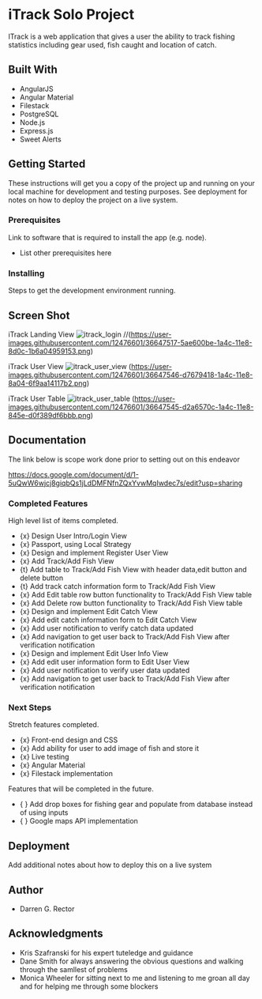 # iTrack Solo Project

ITrack is a web application that gives a user the ability to track fishing statistics including gear used, fish caught and location of catch.

## Built With

* AngularJS
* Angular Material
* Filestack
* PostgreSQL
* Node.js
* Express.js
* Sweet Alerts


## Getting Started

These instructions will get you a copy of the project up and running on your local machine for development and testing purposes. See deployment for notes on how to deploy the project on a live system.

### Prerequisites

Link to software that is required to install the app (e.g. node).

- List other prerequisites here


### Installing

Steps to get the development environment running.

## Screen Shot

iTrack Landing View
![itrack_login](https://user-images.githubusercontent.com/12476601/36647573-50a24990-1a4d-11e8-83ff-76e7fc4f9a42.png)
//(https://user-images.githubusercontent.com/12476601/36647517-5ae600be-1a4c-11e8-8d0c-1b6a04959153.png)

iTrack User View
![itrack_user_view](https://user-images.githubusercontent.com/12476601/36647583-7bf20e82-1a4d-11e8-848f-7f1678bd84e0.png)
(https://user-images.githubusercontent.com/12476601/36647546-d7679418-1a4c-11e8-8a04-6f9aa14117b2.png)

iTrack User Table
![itrack_user_table](https://user-images.githubusercontent.com/12476601/36647585-7f8b6ce6-1a4d-11e8-873a-b5b08a22605a.png)
(https://user-images.githubusercontent.com/12476601/36647545-d2a6570c-1a4c-11e8-845e-d0f389df6bbb.png)

## Documentation
 The link below is scope work done prior to setting out on this endeavor

https://docs.google.com/document/d/1-5uQwW6wjcj8giqbQs1jLdDMFNfnZQxYvwMqIwdec7s/edit?usp=sharing

### Completed Features

High level list of items completed.

- {x} Design User Intro/Login View
- {x} Passport, using Local Strategy
- {x} Design and implement Register User View
- {x} Add Track/Add Fish View
- {t} Add table to Track/Add Fish View with header data,edit button and delete button
- {t} Add track catch information form to Track/Add Fish View
- {x} Add Edit table row button functionality to Track/Add Fish View table
- {x} Add Delete row button functionality to Track/Add Fish View table
- {x} Design and implement Edit Catch View
- {x} Add edit catch information form to Edit Catch View
- {x} Add user notification to verify catch data updated
- {x} Add navigation to get user back to Track/Add Fish View after verification notification
- {x} Design and implement Edit User Info View
- {x} Add edit user information form to Edit User View
- {x} Add user notification to verify user data updated
- {x} Add navigation to get user back to Track/Add Fish View after verification notification

### Next Steps

Stretch features completed.

- {x} Front-end design and CSS 
- {x} Add ability for user to add image of fish and store it
- {x} Live testing
- {x} Angular Material 
- {x} Filestack implementation

Features that will be completed in the future.

- { } Add drop boxes for fishing gear and populate from database instead of using inputs
- { } Google maps API implementation


## Deployment

Add additional notes about how to deploy this on a live system

## Author

* Darren G. Rector


## Acknowledgments

* Kris Szafranski for his expert tuteledge and guidance
* Dane Smith for always answering the obvious questions and walking through the samllest of problems
* Monica Wheeler for sitting next to me and listening to me groan all day and for helping me through some blockers


